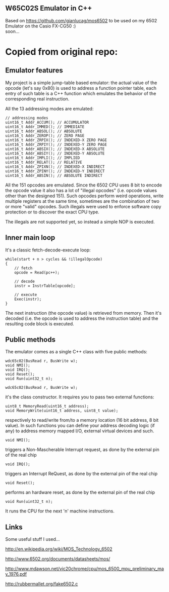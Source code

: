 ## W65C02S Emulator in C++ ##
Based on https://github.com/gianlucag/mos6502 to be used on my 6502 Emulator on the Casio FX-CG50 :) \
soon...

# Copied from original repo:

## Emulator features ##

My project is a simple jump-table based emulator: the actual value of the opcode (let's say 0x80) is used to address a function pointer table, each entry of such table is a C++ function which emulates the behavior of the corresponding real instruction. 

All the 13 addressing modes are emulated:

```
// addressing modes
uint16_t Addr_ACCUM(); // ACCUMULATOR
uint16_t Addr_IMMED(); // IMMEDIATE
uint16_t Addr_ABSOL(); // ABSOLUTE
uint16_t Addr_ZEROP(); // ZERO PAGE
uint16_t Addr_ZRPIX(); // INDEXED-X ZERO PAGE
uint16_t Addr_ZRPIY(); // INDEXED-Y ZERO PAGE
uint16_t Addr_ABSIX(); // INDEXED-X ABSOLUTE
uint16_t Addr_ABSIY(); // INDEXED-Y ABSOLUTE
uint16_t Addr_IMPLI(); // IMPLIED
uint16_t Addr_RELAT(); // RELATIVE
uint16_t Addr_ZPIXN(); // INDEXED-X INDIRECT
uint16_t Addr_ZPINY(); // INDEXED-Y INDIRECT
uint16_t Addr_ABSIN(); // ABSOLUTE INDIRECT
```

All the 151 opcodes are emulated. Since the 6502 CPU uses 8 bit to encode the opcode value it also has a lot of "illegal opcodes" (i.e. opcode values other than the designed 151). Such opcodes perform weird operations, write multiple registers at the same time, sometimes are the combination of two or more "valid" opcodes. Such illegals were used to enforce software copy protection or to discover the exact CPU type. 

The illegals are not supported yet, so instead a simple NOP is executed.


## Inner main loop ##

It's a classic fetch-decode-execute loop:

```
while(start + n > cycles && !illegalOpcode)
{
	// fetch
	opcode = Read(pc++);
	
	// decode
	instr = InstrTable[opcode];
		
	// execute
	Exec(instr);
}
```

The next instruction (the opcode value) is retrieved from memory. Then it's decoded (i.e. the opcode is used to address the instruction table) and the resulting code block is executed.   


## Public methods ##
 
The emulator comes as a single C++ class with five public methods:

```
wdc65c02(BusRead r, BusWrite w);
void NMI();
void IRQ();
void Reset();
void Run(uint32_t n);
```


```wdc65c02(BusRead r, BusWrite w);```

it's the class constructor. It requires you to pass two external functions:

```
uint8_t MemoryRead(uint16_t address);
void MemoryWrite(uint16_t address, uint8_t value);
```

respectively to read/write from/to a memory location (16 bit address, 8 bit value). In such functions you can define your address decoding logic (if any) to address memory mapped I/O, external virtual devices and such.

```
void NMI();
```

triggers a Non-Mascherable Interrupt request, as done by the external pin of the real chip

```
void IRQ();
```

triggers an Interrupt ReQuest, as done by the external pin of the real chip

```
void Reset();
```

performs an hardware reset, as done by the external pin of the real chip

```
void Run(uint32_t n);
```

It runs the CPU for the next 'n' machine instructions.

## Links ##

Some useful stuff I used...

http://en.wikipedia.org/wiki/MOS_Technology_6502

http://www.6502.org/documents/datasheets/mos/

http://www.mdawson.net/vic20chrome/cpu/mos_6500_mpu_preliminary_may_1976.pdf

http://rubbermallet.org/fake6502.c




